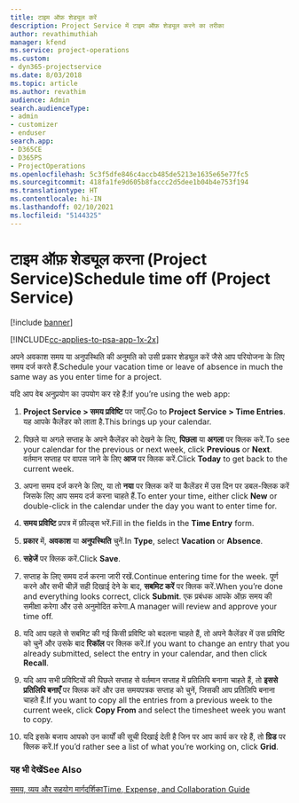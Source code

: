 ```yaml
---
title: टाइम ऑफ़ शेड्यूल करें
description: Project Service में टाइम ऑफ़ शेड्यूल करने का तरीका
author: revathimuthiah
manager: kfend
ms.service: project-operations
ms.custom:
- dyn365-projectservice
ms.date: 8/03/2018
ms.topic: article
ms.author: revathim
audience: Admin
search.audienceType:
- admin
- customizer
- enduser
search.app:
- D365CE
- D365PS
- ProjectOperations
ms.openlocfilehash: 5c3f5dfe846c4accb485de5213e1635e65e77fc5
ms.sourcegitcommit: 418fa1fe9d605b8faccc2d5dee1b04b4e753f194
ms.translationtype: HT
ms.contentlocale: hi-IN
ms.lasthandoff: 02/10/2021
ms.locfileid: "5144325"
---
```

# <a name="schedule-time-off-project-service"></a><span data-ttu-id="131a9-103">टाइम ऑफ़ शेड्यूल करना (Project Service)</span><span class="sxs-lookup"><span data-stu-id="131a9-103">Schedule time off (Project Service)</span></span>

[!include [banner](../includes/psa-now-project-operations.md)]

[!INCLUDE[cc-applies-to-psa-app-1x-2x](../includes/cc-applies-to-psa-app-1x-2x.md)]

<span data-ttu-id="131a9-104">अपने अवकाश समय या अनुपस्थिति की अनुमति को उसी प्रकार शेड्यूल करें जैसे आप परियोजना के लिए समय दर्ज करते हैं.</span><span class="sxs-lookup"><span data-stu-id="131a9-104">Schedule your vacation time or leave of absence in much the same way as you enter time for a project.</span></span>  
  
 <span data-ttu-id="131a9-105">यदि आप वेब अनुप्रयोग का उपयोग कर रहे हैं:</span><span class="sxs-lookup"><span data-stu-id="131a9-105">If you’re using the web app:</span></span>  
  
1.  <span data-ttu-id="131a9-106">**Project Service > समय प्रविष्टि** पर जाएँ.</span><span class="sxs-lookup"><span data-stu-id="131a9-106">Go to **Project Service > Time Entries**.</span></span> <span data-ttu-id="131a9-107">यह आपके कैलेंडर को लाता है.</span><span class="sxs-lookup"><span data-stu-id="131a9-107">This brings up your calendar.</span></span>  
  
2.  <span data-ttu-id="131a9-108">पिछले या अगले सप्ताह के अपने कैलेंडर को देखने के लिए, **पिछला** या **अगला** पर क्लिक करें.</span><span class="sxs-lookup"><span data-stu-id="131a9-108">To see your calendar for the previous or next week, click **Previous** or **Next**.</span></span> <span data-ttu-id="131a9-109">वर्तमान सप्ताह पर वापस जाने के लिए **आज** पर क्लिक करें.</span><span class="sxs-lookup"><span data-stu-id="131a9-109">Click **Today** to get back to the current week.</span></span>  
  
3.  <span data-ttu-id="131a9-110">अपना समय दर्ज करने के लिए, या तो **नया** पर क्लिक करें या कैलेंडर में उस दिन पर डबल-क्लिक करें जिसके लिए आप समय दर्ज करना चाहते हैं.</span><span class="sxs-lookup"><span data-stu-id="131a9-110">To enter your time, either click **New** or double-click in the calendar under the day you want to enter time for.</span></span>  
  
4.  <span data-ttu-id="131a9-111">**समय प्रविष्टि** प्रपत्र में फ़ील्ड्स भरें.</span><span class="sxs-lookup"><span data-stu-id="131a9-111">Fill in the fields in the **Time Entry** form.</span></span>  
  
5.  <span data-ttu-id="131a9-112">**प्रकार** में, **अवकाश** या **अनुपस्थिति** चुनें.</span><span class="sxs-lookup"><span data-stu-id="131a9-112">In **Type**, select **Vacation** or **Absence**.</span></span>  
  
6.  <span data-ttu-id="131a9-113">**सहेजें** पर क्लिक करें.</span><span class="sxs-lookup"><span data-stu-id="131a9-113">Click **Save**.</span></span>  
  
7.  <span data-ttu-id="131a9-114">सप्ताह के लिए समय दर्ज करना जारी रखें.</span><span class="sxs-lookup"><span data-stu-id="131a9-114">Continue entering time for the week.</span></span> <span data-ttu-id="131a9-115">पूर्ण करने और सभी चीज़ें सही दिखाई देने के बाद, **सबमिट करें** पर क्लिक करें.</span><span class="sxs-lookup"><span data-stu-id="131a9-115">When you’re done and everything looks correct, click **Submit**.</span></span> <span data-ttu-id="131a9-116">एक प्रबंधक आपके ऑफ़ समय की समीक्षा करेगा और उसे अनुमोदित करेगा.</span><span class="sxs-lookup"><span data-stu-id="131a9-116">A manager will review and approve your time off.</span></span>  
  
8.  <span data-ttu-id="131a9-117">यदि आप पहले से सबमिट की गई किसी प्रविष्टि को बदलना चाहते हैं, तो अपने कैलेंडर में उस प्रविष्टि को चुनें और उसके बाद **रिकॉल** पर क्लिक करें.</span><span class="sxs-lookup"><span data-stu-id="131a9-117">If you want to change an entry that you already submitted, select the entry in your calendar, and then click **Recall**.</span></span>  
  
9. <span data-ttu-id="131a9-118">यदि आप सभी प्रविष्टियों की पिछले सप्ताह से वर्तमान सप्ताह में प्रतिलिपि बनाना चाहते हैं, तो **इससे प्रतिलिपि बनाएँ** पर क्लिक करें और उस समयपत्रक सप्ताह को चुनें, जिसकी आप प्रतिलिपि बनाना चाहते हैं.</span><span class="sxs-lookup"><span data-stu-id="131a9-118">If you want to copy all the entries from a previous week to the current week, click **Copy From** and select the timesheet week you want to copy.</span></span>  
  
10. <span data-ttu-id="131a9-119">यदि इसके बजाय आपको उन कार्यों की सूची दिखाई देती है जिन पर आप कार्य कर रहे हैं, तो **ग्रिड** पर क्लिक करें.</span><span class="sxs-lookup"><span data-stu-id="131a9-119">If you’d rather see a list of what you’re working on, click **Grid**.</span></span>  
  
### <a name="see-also"></a><span data-ttu-id="131a9-120">यह भी देखें</span><span class="sxs-lookup"><span data-stu-id="131a9-120">See Also</span></span>  
 [<span data-ttu-id="131a9-121">समय, व्यय और सहयोग मार्गदर्शिका</span><span class="sxs-lookup"><span data-stu-id="131a9-121">Time, Expense, and Collaboration Guide</span></span>](../psa/time-expense-collaboration-guide.md)
